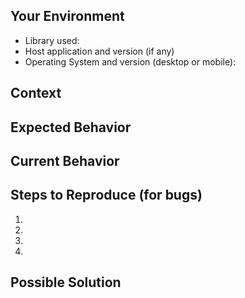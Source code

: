 <!--- Modified from: https://github.com/stevemao/github-issue-templates -->

## Your Environment
<!--- Include as many relevant details about the environment you experienced the bug in -->
* Library used:
* Host application and version (if any)
* Operating System and version (desktop or mobile):

## Context
<!--- What are you trying to accomplish? -->
<!--- Providing context helps us come up with a solution that is most useful in the real world -->

## Expected Behavior
<!--- Tell us what should happen -->

## Current Behavior
<!--- Tell us what happens instead of the expected behavior -->

## Steps to Reproduce (for bugs)
<!--- Provide a link to a live example, or an unambiguous set of steps to -->
<!--- reproduce this bug. Include code to reproduce, if relevant -->
1.
2.
3.
4.

## Possible Solution
<!--- Not obligatory, but suggest a fix/reason for the bug, -->
<!--- or ideas how to implement the addition or change -->
